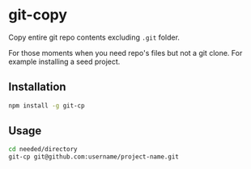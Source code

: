 # git-copy

Copy entire git repo contents excluding `.git` folder.

For those moments when you need repo's files but not a git clone.
For example installing a seed project.

## Installation

```bash
npm install -g git-cp
```

## Usage

```bash
cd needed/directory
git-cp git@github.com:username/project-name.git
```
